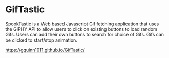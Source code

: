 # GifTastic

SpookTastic is a Web based Javascript Gif fetching application that uses the GIPHY API to allow users to click on existing buttons to load random Gifs. Users can add their own buttons to search for choice of Gifs. Gifs can be clicked to start/stop animation.

https://gquinn1011.github.io/GifTastic/
